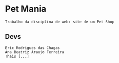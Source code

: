 # Pet Mania
    Trabalho da disciplina de web: site de um Pet Shop

## Devs
    Eric Rodrigues das Chagas 
    Ana Beatriz Araujo Ferreira 
    Thais [...]